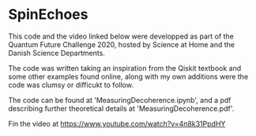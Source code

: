 # SpinEchoes
This code and the video linked below were developped as part of the Quantum Future Challenge
2020, hosted by Science at Home and the Danish Science Departments.

The code was written taking an inspiration from the Qiskit textbook and some other examples
found online, along with my own additions were the code was clumsy or difficukt to follow.

The code can be found at 'MeasuringDecoherence.ipynb', and a pdf describing further theoretical details at 'MeasuringDecoherence.pdf'.

Fin the video at https://www.youtube.com/watch?v=4n8k31PpdHY
